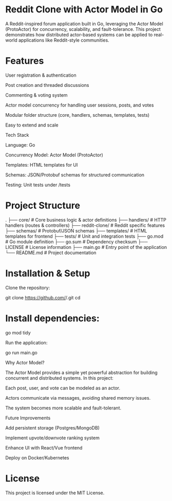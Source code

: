 # Reddit Clone with Actor Model in Go

A Reddit-inspired forum application built in Go, leveraging the Actor Model (ProtoActor) for concurrency, scalability, and fault-tolerance.
This project demonstrates how distributed actor-based systems can be applied to real-world applications like Reddit-style communities.

# Features

User registration & authentication

Post creation and threaded discussions

Commenting & voting system

Actor model concurrency for handling user sessions, posts, and votes

Modular folder structure (core, handlers, schemas, templates, tests)

Easy to extend and scale

Tech Stack

Language: Go

Concurrency Model: Actor Model (ProtoActor)

Templates: HTML templates for UI

Schemas: JSON/Protobuf schemas for structured communication

Testing: Unit tests under /tests

# Project Structure
.
├── core/          # Core business logic & actor definitions
├── handlers/      # HTTP handlers (routes & controllers)
├── reddit-clone/  # Reddit specific features
├── schemas/       # Protobuf/JSON schemas
├── templates/     # HTML templates for frontend
├── tests/         # Unit and integration tests
├── go.mod         # Go module definition
├── go.sum         # Dependency checksum
├── LICENSE        # License information
├── main.go        # Entry point of the application
└── README.md      # Project documentation

# Installation & Setup

Clone the repository:

git clone https://github.com/<your-username>/<repo-name>.git
cd <repo-name>


# Install dependencies:

go mod tidy


Run the application:

go run main.go

Why Actor Model?

The Actor Model provides a simple yet powerful abstraction for building concurrent and distributed systems.
In this project:

Each post, user, and vote can be modeled as an actor.

Actors communicate via messages, avoiding shared memory issues.

The system becomes more scalable and fault-tolerant.

Future Improvements

Add persistent storage (Postgres/MongoDB)

Implement upvote/downvote ranking system

Enhance UI with React/Vue frontend

Deploy on Docker/Kubernetes

# License

This project is licensed under the MIT License.

